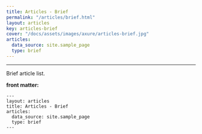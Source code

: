 ```yaml
---
title: Articles - Brief
permalink: "/articles/brief.html"
layout: articles
key: articles-brief
cover: "/docs/assets/images/axure/articles-brief.jpg"
articles:
  data_source: site.sample_page
  type: brief
---
```


<div class="article__content" markdown="1">

---

Brief article list.

<!--more-->

**front matter:**

    ---
    layout: articles
    title: Articles - Brief
    articles:
      data_source: site.sample_page
      type: brief
    ---

</div>
